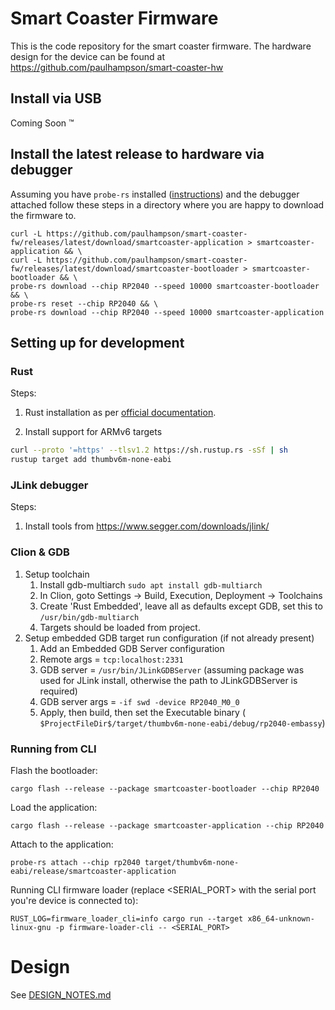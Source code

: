 # Smart Coaster Firmware

This is the code repository for the smart coaster firmware. The hardware design for the device can be found at
https://github.com/paulhampson/smart-coaster-hw

## Install via USB

Coming Soon :tm:

## Install the latest release to hardware via debugger

Assuming you have `probe-rs` installed ([instructions](https://probe.rs/docs/getting-started/installation/)) and the
debugger attached follow these steps in a directory where you are happy
to download the firmware to.

```aiignore
curl -L https://github.com/paulhampson/smart-coaster-fw/releases/latest/download/smartcoaster-application > smartcoaster-application && \
curl -L https://github.com/paulhampson/smart-coaster-fw/releases/latest/download/smartcoaster-bootloader > smartcoaster-bootloader && \
probe-rs download --chip RP2040 --speed 10000 smartcoaster-bootloader && \
probe-rs reset --chip RP2040 && \
probe-rs download --chip RP2040 --speed 10000 smartcoaster-application
```

## Setting up for development

### Rust

Steps:

1. Rust installation as per [official documentation](https://doc.rust-lang.org/book/ch01-01-installation.html).

2. Install support for ARMv6 targets

```bash
curl --proto '=https' --tlsv1.2 https://sh.rustup.rs -sSf | sh
rustup target add thumbv6m-none-eabi
```

### JLink debugger

Steps:

1. Install tools from https://www.segger.com/downloads/jlink/

### Clion & GDB

1. Setup toolchain
    1. Install gdb-multiarch `sudo apt install gdb-multiarch`
    2. In Clion, goto Settings -> Build, Execution, Deployment -> Toolchains
    3. Create 'Rust Embedded', leave all as defaults except GDB, set this to `/usr/bin/gdb-multiarch`
    4. Targets should be loaded from project.
2. Setup embedded GDB target run configuration (if not already present)
    1. Add an Embedded GDB Server configuration
    2. Remote args = `tcp:localhost:2331`
    3. GDB server = `/usr/bin/JLinkGDBServer` (assuming package was used for JLink install, otherwise the path to
       JLinkGDBServer is required)
    4. GDB server args = `-if swd -device RP2040_M0_0`
    5. Apply, then build, then set the Executable binary (
       `$ProjectFileDir$/target/thumbv6m-none-eabi/debug/rp2040-embassy`)

### Running from CLI

Flash the bootloader:

```aiignore
cargo flash --release --package smartcoaster-bootloader --chip RP2040
```

Load the application:

```aiignore
cargo flash --release --package smartcoaster-application --chip RP2040
```

Attach to the application:

```aiignore
probe-rs attach --chip rp2040 target/thumbv6m-none-eabi/release/smartcoaster-application
```

Running CLI firmware loader (replace <SERIAL_PORT> with the serial port you're device is connected to):

```aiignore
RUST_LOG=firmware_loader_cli=info cargo run --target x86_64-unknown-linux-gnu -p firmware-loader-cli -- <SERIAL_PORT>
```

# Design

See [DESIGN_NOTES.md](docs/DESIGN_NOTES.md)
